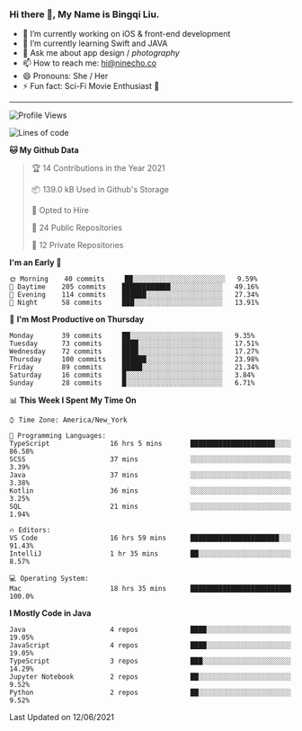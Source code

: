 ### Hi there 👋, My Name is Bingqi Liu.

- 🔭 I’m currently working on iOS & front-end development
- 🌱 I’m currently learning Swift and JAVA
- 💬 Ask me about app design / *photography*
- 📫 How to reach me: hi@ninecho.co
- 😄 Pronouns: She / Her
- ⚡ Fun fact: Sci-Fi Movie Enthusiast 🚀

---

<!--START_SECTION:waka-->
![Profile Views](http://img.shields.io/badge/Profile%20Views-1-blue)

![Lines of code](https://img.shields.io/badge/From%20Hello%20World%20I%27ve%20Written-3.0%20million%20lines%20of%20code-blue)

**🐱 My Github Data** 

> 🏆 14 Contributions in the Year 2021
 > 
> 📦 139.0 kB Used in Github's Storage 
 > 
> 💼 Opted to Hire
 > 
> 📜 24 Public Repositories 
 > 
> 🔑 12 Private Repositories  
 > 
**I'm an Early 🐤** 

```text
🌞 Morning    40 commits     ██░░░░░░░░░░░░░░░░░░░░░░░   9.59% 
🌆 Daytime    205 commits    ████████████░░░░░░░░░░░░░   49.16% 
🌃 Evening    114 commits    ██████░░░░░░░░░░░░░░░░░░░   27.34% 
🌙 Night      58 commits     ███░░░░░░░░░░░░░░░░░░░░░░   13.91%

```
📅 **I'm Most Productive on Thursday** 

```text
Monday       39 commits     ██░░░░░░░░░░░░░░░░░░░░░░░   9.35% 
Tuesday      73 commits     ████░░░░░░░░░░░░░░░░░░░░░   17.51% 
Wednesday    72 commits     ████░░░░░░░░░░░░░░░░░░░░░   17.27% 
Thursday     100 commits    ██████░░░░░░░░░░░░░░░░░░░   23.98% 
Friday       89 commits     █████░░░░░░░░░░░░░░░░░░░░   21.34% 
Saturday     16 commits     █░░░░░░░░░░░░░░░░░░░░░░░░   3.84% 
Sunday       28 commits     █░░░░░░░░░░░░░░░░░░░░░░░░   6.71%

```


📊 **This Week I Spent My Time On** 

```text
⌚︎ Time Zone: America/New_York

💬 Programming Languages: 
TypeScript               16 hrs 5 mins       █████████████████████░░░░   86.58% 
SCSS                     37 mins             ░░░░░░░░░░░░░░░░░░░░░░░░░   3.39% 
Java                     37 mins             ░░░░░░░░░░░░░░░░░░░░░░░░░   3.38% 
Kotlin                   36 mins             ░░░░░░░░░░░░░░░░░░░░░░░░░   3.25% 
SQL                      21 mins             ░░░░░░░░░░░░░░░░░░░░░░░░░   1.94%

🔥 Editors: 
VS Code                  16 hrs 59 mins      ██████████████████████░░░   91.43% 
IntelliJ                 1 hr 35 mins        ██░░░░░░░░░░░░░░░░░░░░░░░   8.57%

💻 Operating System: 
Mac                      18 hrs 35 mins      █████████████████████████   100.0%

```

**I Mostly Code in Java** 

```text
Java                     4 repos             ████░░░░░░░░░░░░░░░░░░░░░   19.05% 
JavaScript               4 repos             ████░░░░░░░░░░░░░░░░░░░░░   19.05% 
TypeScript               3 repos             ███░░░░░░░░░░░░░░░░░░░░░░   14.29% 
Jupyter Notebook         2 repos             ██░░░░░░░░░░░░░░░░░░░░░░░   9.52% 
Python                   2 repos             ██░░░░░░░░░░░░░░░░░░░░░░░   9.52%

```



 Last Updated on 12/06/2021
<!--END_SECTION:waka-->
